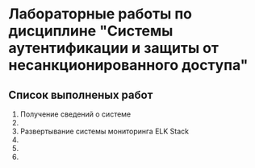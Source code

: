 # Лабораторные работы по дисциплине "Системы аутентификации и защиты от несанкционированного доступа"

## Список выполненых работ

1. Получение сведений о системе
2. 
3. Развертывание системы мониторинга ELK Stack
4.
5.
6.

